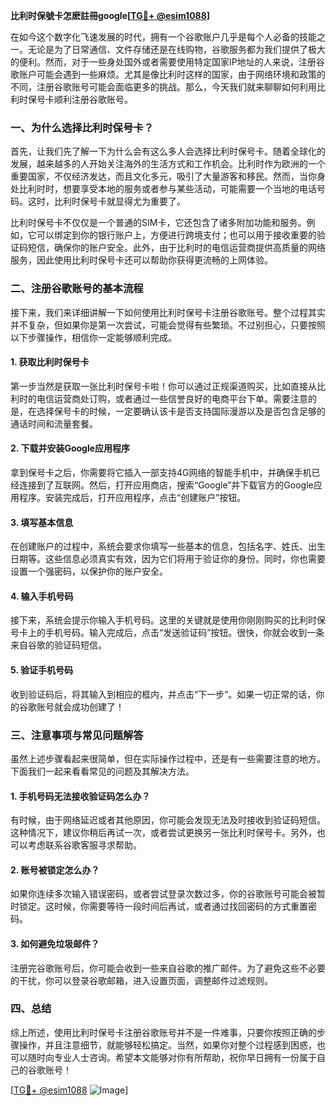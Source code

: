 **比利时保號卡怎麽註冊google[[TG💪+ @esim1088](https://t.me/s/esim1088)]**

在如今这个数字化飞速发展的时代，拥有一个谷歌账户几乎是每个人必备的技能之一。无论是为了日常通信、文件存储还是在线购物，谷歌服务都为我们提供了极大的便利。然而，对于一些身处国外或者需要使用特定国家IP地址的人来说，注册谷歌账户可能会遇到一些麻烦。尤其是像比利时这样的国家，由于网络环境和政策的不同，注册谷歌账号可能会面临更多的挑战。那么，今天我们就来聊聊如何利用比利时保号卡顺利注册谷歌账号。

### 一、为什么选择比利时保号卡？

首先，让我们先了解一下为什么会有这么多人会选择比利时保号卡。随着全球化的发展，越来越多的人开始关注海外的生活方式和工作机会。比利时作为欧洲的一个重要国家，不仅经济发达，而且文化多元，吸引了大量游客和移民。然而，当你身处比利时时，想要享受本地的服务或者参与某些活动，可能需要一个当地的电话号码。这时，比利时保号卡就显得尤为重要了。

比利时保号卡不仅仅是一个普通的SIM卡，它还包含了诸多附加功能和服务。例如，它可以绑定到你的银行账户上，方便进行跨境支付；也可以用于接收重要的验证码短信，确保你的账户安全。此外，由于比利时的电信运营商提供高质量的网络服务，因此使用比利时保号卡还可以帮助你获得更流畅的上网体验。

### 二、注册谷歌账号的基本流程

接下来，我们来详细讲解一下如何使用比利时保号卡注册谷歌账号。整个过程其实并不复杂，但如果你是第一次尝试，可能会觉得有些繁琐。不过别担心，只要按照以下步骤操作，相信你一定能够顺利完成。

#### 1. 获取比利时保号卡

第一步当然是获取一张比利时保号卡啦！你可以通过正规渠道购买，比如直接从比利时的电信运营商处订购，或者通过一些信誉良好的电商平台下单。需要注意的是，在选择保号卡的时候，一定要确认该卡是否支持国际漫游以及是否包含足够的通话时间和流量套餐。

#### 2. 下载并安装Google应用程序

拿到保号卡之后，你需要将它插入一部支持4G网络的智能手机中，并确保手机已经连接到了互联网。然后，打开应用商店，搜索“Google”并下载官方的Google应用程序。安装完成后，打开应用程序，点击“创建账户”按钮。

#### 3. 填写基本信息

在创建账户的过程中，系统会要求你填写一些基本的信息，包括名字、姓氏、出生日期等。这些信息必须真实有效，因为它们将用于验证你的身份。同时，你也需要设置一个强密码，以保护你的账户安全。

#### 4. 输入手机号码

接下来，系统会提示你输入手机号码。这里的关键就是使用你刚刚购买的比利时保号卡上的手机号码。输入完成后，点击“发送验证码”按钮。很快，你就会收到一条来自谷歌的验证码短信。

#### 5. 验证手机号码

收到验证码后，将其输入到相应的框内，并点击“下一步”。如果一切正常的话，你的谷歌账号就会成功创建了！

### 三、注意事项与常见问题解答

虽然上述步骤看起来很简单，但在实际操作过程中，还是有一些需要注意的地方。下面我们一起来看看常见的问题及其解决方法。

#### 1. 手机号码无法接收验证码怎么办？

有时候，由于网络延迟或者其他原因，你可能会发现无法及时接收到验证码短信。这种情况下，建议你稍后再试一次，或者尝试更换另一张比利时保号卡。另外，也可以考虑联系谷歌客服寻求帮助。

#### 2. 账号被锁定怎么办？

如果你连续多次输入错误密码，或者尝试登录次数过多，你的谷歌账号可能会被暂时锁定。这时候，你需要等待一段时间后再试，或者通过找回密码的方式重置密码。

#### 3. 如何避免垃圾邮件？

注册完谷歌账号后，你可能会收到一些来自谷歌的推广邮件。为了避免这些不必要的干扰，你可以登录谷歌邮箱，进入设置页面，调整邮件过滤规则。

### 四、总结

综上所述，使用比利时保号卡注册谷歌账号并不是一件难事，只要你按照正确的步骤操作，并且注意细节，就能够轻松搞定。当然，如果你对整个过程感到困惑，也可以随时向专业人士咨询。希望本文能够对你有所帮助，祝你早日拥有一份属于自己的谷歌账号！

[[TG💪+ @esim1088](https://t.me/s/esim1088) ![Image](https://i.postimg.cc/4NQfJmqS/Snipaste-2025-05-13-00-14-12.png)]